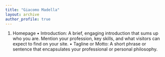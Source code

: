 ```yaml
---
title: "Giacomo Madella"
layout: archive
author_profile: true
---
```


1. Homepage
	•	Introduction: A brief, engaging introduction that sums up who you are. Mention your profession, key skills, and what visitors can expect to find on your site.
	•	Tagline or Motto: A short phrase or sentence that encapsulates your professional or personal philosophy.